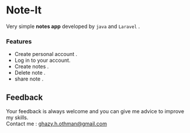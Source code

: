 # Note-It
Very simple **notes app** developed by `java` and `Laravel` .

### Features 
- Create personal account .
- Log in to your account.
- Create notes .
- Delete note .
- share note .
 

## Feedback
Your feedback is always welcome and you can give me advice to improve my skills.<br>
Contact me : ghazy.h.othman@gmail.com